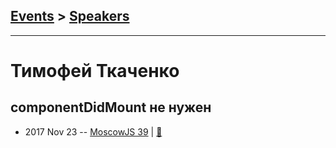 ## [Events](../README.md) > [Speakers](../speakers.md)
---

# Тимофей Ткаченко

## componentDidMount не нужен
- 2017 Nov 23 -- [MoscowJS 39](https://www.youtube.com/watch?v=HEqgw16l64Q)  | [:notebook:](https://cloud.mail.ru/public/LwMw/dgBuH6stK)  
